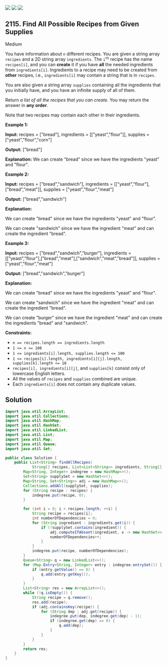 [![](https://img.shields.io/github/stars/javadev/LeetCode-in-Java?label=Stars&style=flat-square)](https://github.com/javadev/LeetCode-in-Java)
[![](https://img.shields.io/github/forks/javadev/LeetCode-in-Java?label=Fork%20me%20on%20GitHub%20&style=flat-square)](https://github.com/javadev/LeetCode-in-Java/fork)
[![](https://img.shields.io/badge/-LeetCode%20in%20Kotlin-blue?style=flat-square)](https://github.com/javadev/LeetCode-in-Kotlin)

## 2115\. Find All Possible Recipes from Given Supplies

Medium

You have information about `n` different recipes. You are given a string array `recipes` and a 2D string array `ingredients`. The <code>i<sup>th</sup></code> recipe has the name `recipes[i]`, and you can **create** it if you have **all** the needed ingredients from `ingredients[i]`. Ingredients to a recipe may need to be created from **other** recipes, i.e., `ingredients[i]` may contain a string that is in `recipes`.

You are also given a string array `supplies` containing all the ingredients that you initially have, and you have an infinite supply of all of them.

Return _a list of all the recipes that you can create._ You may return the answer in **any order**.

Note that two recipes may contain each other in their ingredients.

**Example 1:**

**Input:** recipes = ["bread"], ingredients = \[\["yeast","flour"]], supplies = ["yeast","flour","corn"]

**Output:** ["bread"]

**Explanation:** We can create "bread" since we have the ingredients "yeast" and "flour".

**Example 2:**

**Input:** recipes = ["bread","sandwich"], ingredients = \[\["yeast","flour"],["bread","meat"]], supplies = ["yeast","flour","meat"]

**Output:** ["bread","sandwich"]

**Explanation:** 

We can create "bread" since we have the ingredients "yeast" and "flour". 

We can create "sandwich" since we have the ingredient "meat" and can create the ingredient "bread".

**Example 3:**

**Input:** recipes = ["bread","sandwich","burger"], ingredients = \[\["yeast","flour"],["bread","meat"],["sandwich","meat","bread"]], supplies = ["yeast","flour","meat"]

**Output:** ["bread","sandwich","burger"]

**Explanation:** 

We can create "bread" since we have the ingredients "yeast" and "flour". 

We can create "sandwich" since we have the ingredient "meat" and can create the ingredient "bread". 

We can create "burger" since we have the ingredient "meat" and can create the ingredients "bread" and "sandwich".

**Constraints:**

*   `n == recipes.length == ingredients.length`
*   `1 <= n <= 100`
*   `1 <= ingredients[i].length, supplies.length <= 100`
*   `1 <= recipes[i].length, ingredients[i][j].length, supplies[k].length <= 10`
*   `recipes[i], ingredients[i][j]`, and `supplies[k]` consist only of lowercase English letters.
*   All the values of `recipes` and `supplies` combined are unique.
*   Each `ingredients[i]` does not contain any duplicate values.

## Solution

```java
import java.util.ArrayList;
import java.util.Collections;
import java.util.HashMap;
import java.util.HashSet;
import java.util.LinkedList;
import java.util.List;
import java.util.Map;
import java.util.Queue;
import java.util.Set;

public class Solution {
    public List<String> findAllRecipes(
            String[] recipes, List<List<String>> ingredients, String[] supplies) {
        Map<String, Integer> indegree = new HashMap<>();
        Set<String> supplySet = new HashSet<>();
        Map<String, Set<String>> adj = new HashMap<>();
        Collections.addAll(supplySet, supplies);
        for (String recipe : recipes) {
            indegree.put(recipe, 0);
        }

        for (int i = 0; i < recipes.length; ++i) {
            String recipe = recipes[i];
            int numberOfDependencies = 0;
            for (String ingredient : ingredients.get(i)) {
                if (!supplySet.contains(ingredient)) {
                    adj.computeIfAbsent(ingredient, x -> new HashSet<>()).add(recipe);
                    numberOfDependencies++;
                }
            }
            indegree.put(recipe, numberOfDependencies);
        }
        Queue<String> q = new LinkedList<>();
        for (Map.Entry<String, Integer> entry : indegree.entrySet()) {
            if (entry.getValue() == 0) {
                q.add(entry.getKey());
            }
        }
        List<String> res = new ArrayList<>();
        while (!q.isEmpty()) {
            String recipe = q.remove();
            res.add(recipe);
            if (adj.containsKey(recipe)) {
                for (String dep : adj.get(recipe)) {
                    indegree.put(dep, indegree.get(dep) - 1);
                    if (indegree.get(dep) == 0) {
                        q.add(dep);
                    }
                }
            }
        }
        return res;
    }
}
```